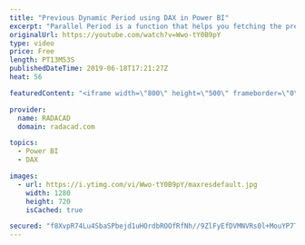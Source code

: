 ```yaml
---
title: "Previous Dynamic Period using DAX in Power BI"
excerpt: "Parallel Period is a function that helps you fetching the previous period of a Month, Quarter, or Year. However, if you have a dynamic range of date, and you want to find the previous period of that dynamic selection, then Parallel Period can’t give you the answer. As an example; if the user selected"
originalUrl: https://youtube.com/watch?v=Wwo-tY0B9pY
type: video
price: Free
length: PT13M53S
publishedDateTime: 2019-06-18T17:21:27Z
heat: 56

featuredContent: "<iframe width=\"800\" height=\"500\" frameborder=\"0\" src=\"https://www.youtube.com/embed/Wwo-tY0B9pY\" allow=\"accelerometer; autoplay; encrypted-media; gyroscope; picture-in-picture\" allowfullscreen></iframe>"

provider:
  name: RADACAD
  domain: radacad.com

topics:
  - Power BI
  - DAX

images:
  - url: https://i.ytimg.com/vi/Wwo-tY0B9pY/maxresdefault.jpg
    width: 1280
    height: 720
    isCached: true

secured: "f8XvpR74Lu4SbaSPbejd1uHOrdbROOfRfNh//9ZlFyEfDVMNVRs0l+MouYP7T1yWVniMjJ1pLKl9O6FAFAEHQJA26jHxTZRkPsIj4d9YqIiBJjo/igBKEwLNri4q+BwxH7lhGYy9LskyW0J34Cl9FyeawfvKo8sW25LEtAg+4mHhMnTwh+kA4O7PTMoMP83SB290akUjjoae0or3fcB899KVB4i6BjnUyqtJrlQg2gZGbH2GQPwPxejttYFzftoY91yyjMiEtadcI9bWMP6wvuaF8l3WMsjz2RMLSMmv8Y8JAvUVzVxkoHrytzscCKLCHz4VhKvEQdWEO4mVnQKgI6Bzfdi2AFd5XL9OIuyXYVsh8N0nS0UvfK+7NatQO5rHkjwX4WhWX+vRxMH9P9J89MUh2Q4LeILbRwLKTi81BkU=;NxNlfGuoiQSMkT/jpdeh6A=="
---
```


